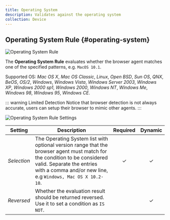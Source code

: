 ```yaml
---
title: Operating System
description: Validates against the operating system
collection: Device
---
```


## Operating System Rule {#operating-system}

![Operating System Rule](./assets/rules/rule-operating-system.svg)

The **Operating System Rule** evaluates whether the browser agent matches one of the specified patterns, e.g. `MacOS 10.1`.

Supported OS: _Mac OS X_, _Mac OS Classic_, _Linux_, _Open BSD_, _Sun OS_, _QNX_, _BeOS_, _OS/2_, _Windows_, _Windows Vista_, _Windows Server 2003_, _Windows XP_, _Windows 2000 sp1_, _Windows 2000_, _Windows NT_, _Windows Me_, _Windows 98_, _Windows 95_, _Windows CE_.

::: warning Limited Detection
Notice that browser detection is not always accurate, users can setup their browser to mimic other agents.
:::

![Operating System Rule Settings](./assets/rules/rule-os.webp)

| Setting | Description | Required | Dynamic |
| --- | --- | :---: | :---: |
| *Selection* | The Operating System list with optional version range that the browser agent must match for the condition to be considered valid. Separate the entries with a comma and/or new line, e.g `Windows, Mac OS X 10.2-10`. | &#x2713; | &#x2713; |
| *Reversed* | Whether the evaluation result should be returned reversed. Use it to set a condition as `IS NOT`. | | &#x2713; |
<!--@include: ./advanced-rule-settings-->
